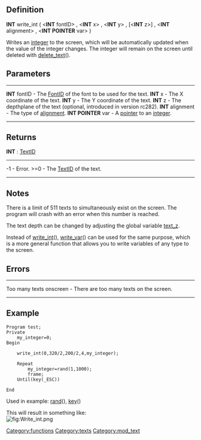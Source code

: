 Definition
----------

**INT** write\_int ( &lt;**INT** fontID&gt; , &lt;**INT** x&gt; ,
&lt;**INT** y&gt; , \[&lt;**INT** z&gt;\] , &lt;**INT** alignment&gt; ,
&lt;**INT POINTER** var&gt; )

Writes an [integer](Int "wikilink") to the screen, which will be
automatically updated when the value of the integer changes. The integer
will remain on the screen until deleted with
[delete\_text](delete_text "wikilink")().

Parameters
----------

  --------------------- ------------------------------------------------------------------------
  **INT** fontID        - The [FontID](FontID "wikilink") of the font to be used for the text.
  **INT** x             - The X coordinate of the text.
  **INT** y             - The Y coordinate of the text.
  **INT** z             - The depthplane of the text (optional, introduced in version rc282).
  **INT** alignment     - The type of [alignment](Alignment_modes "wikilink").
  **INT POINTER** var   - A [pointer](pointer "wikilink") to an [integer](Int "wikilink").
  --------------------- ------------------------------------------------------------------------

Returns
-------

**INT** : [TextID](TextID "wikilink")

  -------- ------------------------------------------------
  -1       - Error.
  &gt;=0   - The [TextID](TextID "wikilink") of the text.
  -------- ------------------------------------------------

Notes
-----

There is a limit of 511 texts to simultaneously exist on the screen. The
program will crash with an error when this number is reached.

The text depth can be changed by adjusting the global variable
[text\_z](text_z "wikilink").

Instead of [write\_int](write_int "wikilink")(),
[write\_var](write_var "wikilink")() can be used for the same purpose,
which is a more general function that allows you to write variables of
any type to the screen.

Errors
------

  ------------------------- -------------------------------------------
  Too many texts onscreen   - There are too many texts on the screen.
  ------------------------- -------------------------------------------

Example
-------

    Program test;
    Private
        my_integer=0;
    Begin

        write_int(0,320/2,200/2,4,my_integer);

        Repeat
            my_integer=rand(1,1000);
            frame;
        Until(key(_ESC))

    End

Used in example: [rand](rand "wikilink")(), [key](key "wikilink")()

This will result in something like:\
![](Write_int.png "fig:Write_int.png")

<Category:functions> <Category:texts> <Category:mod_text>
